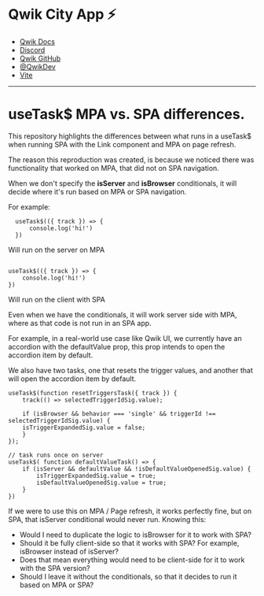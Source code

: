 # Qwik City App ⚡️

- [Qwik Docs](https://qwik.builder.io/)
- [Discord](https://qwik.builder.io/chat)
- [Qwik GitHub](https://github.com/BuilderIO/qwik)
- [@QwikDev](https://twitter.com/QwikDev)
- [Vite](https://vitejs.dev/)

---

# useTask$ MPA vs. SPA differences.

This repository highlights the differences between what runs in a useTask$ when running SPA with the Link component and MPA on page refresh.

The reason this reproduction was created, is because we noticed there was functionality that worked on MPA, that did not on SPA navigation. 

When we don't specify the **isServer** and **isBrowser** conditionals, it will decide where it's run based on MPA or SPA navigation.

For example:

```tsx
  useTask$(({ track }) => {
      console.log('hi!')
  })
```

Will run on the server on MPA

```tsx

useTask$(({ track }) => {
    console.log('hi!')
})
```

Will run on the client with SPA

Even when we have the conditionals, it will work server side with MPA, where as that code is not run in an SPA app.

For example, in a real-world use case like Qwik UI, we currently have an accordion with the defaultValue prop, this prop intends to open the accordion item by default.

We also have two tasks, one that resets the trigger values, and another that will open the accordion item by default.

```tsx
useTask$(function resetTriggersTask({ track }) {
    track(() => selectedTriggerIdSig.value);

    if (isBrowser && behavior === 'single' && triggerId !== selectedTriggerIdSig.value) {
    isTriggerExpandedSig.value = false;
    }
});

// task runs once on server
useTask$( function defaultValueTask() => {
    if (isServer && defaultValue && !isDefaultValueOpenedSig.value) {
        isTriggerExpandedSig.value = true;
        isDefaultValueOpenedSig.value = true;
    }
})
```

If we were to use this on MPA / Page refresh, it works perfectly fine, but on SPA, that isServer conditional would never run. Knowing this:

- Would I need to duplicate the logic to isBrowser for it to work with SPA?
- Should it be fully client-side so that it works with SPA? For example, isBrowser instead of isServer?
- Does that mean everything would need to be client-side for it to work with the SPA version?
- Should I leave it without the conditionals, so that it decides to run it based on MPA or SPA?


